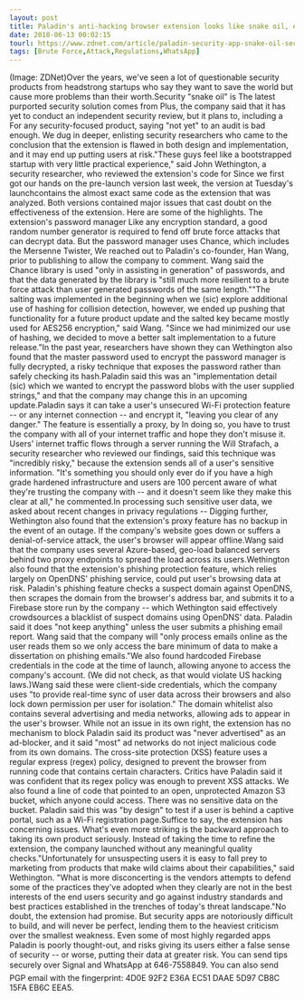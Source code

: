 ```yaml
---
layout: post
title: Paladin's anti-hacking browser extension looks like snake oil, experts say
date: 2018-06-13 00:02:15
tourl: https://www.zdnet.com/article/paladin-security-app-snake-oil-security-experts-say/
tags: [Brute Force,Attack,Regulations,WhatsApp]
---
```

(Image: ZDNet)Over the years, we've seen a lot of questionable security products from headstrong startups who say they want to save the world but cause more problems than their worth.Security "snake oil" is The latest purported security solution comes from Plus, the company said that it has yet to conduct an independent security review, but it plans to, including a For any security-focused product, saying "not yet" to an audit is bad enough. We dug in deeper, enlisting security researchers who came to the conclusion that the extension is flawed in both design and implementation, and it may end up putting users at risk."These guys feel like a bootstrapped startup with very little practical experience," said John Wethington, a security researcher, who reviewed the extension's code for Since we first got our hands on the pre-launch version last week, the version at Tuesday's launchcontains the almost exact same code as the extension that was analyzed. Both versions contained major issues that cast doubt on the effectiveness of the extension. Here are some of the highlights. The extension's password manager Like any encryption standard, a good random number generator is required to fend off brute force attacks that can decrypt data. But the password manager uses Chance, which includes the Mersenne Twister, We reached out to Paladin's co-founder, Han Wang, prior to publishing to allow the company to comment. Wang said the Chance library is used "only in assisting in generation" of passwords, and that the data generated by the library is "still much more resilient to a brute force attack than user generated passwords of the same length.""The salting was implemented in the beginning when we (sic) explore additional use of hashing for collision detection, however, we ended up pushing that functionality for a future product update and the salted key became mostly used for AES256 encryption," said Wang. "Since we had minimized our use of hashing, we decided to move a better salt implementation to a future release."In the past year, researchers have shown they can Wethington also found that the master password used to encrypt the password manager is fully decrypted, a risky technique that exposes the password rather than safely checking its hash.Paladin said this was an "implementation detail (sic) which we wanted to encrypt the password blobs with the user supplied strings," and that the company may change this in an upcoming update.Paladin says it can take a user's unsecured Wi-Fi protection feature -- or any internet connection -- and encrypt it, "leaving you clear of any danger." The feature is essentially a proxy, by In doing so, you have to trust the company with all of your internet traffic and hope they don't misuse it. Users' internet traffic flows through a server running the Will Strafach, a security researcher who reviewed our findings, said this technique was "incredibly risky," because the extension sends all of a user's sensitive information. "It's something you should only ever do if you have a high grade hardened infrastructure and users are 100 percent aware of what they're trusting the company with -- and it doesn't seem like they make this clear at all," he commented.In processing such sensitive user data, we asked about recent changes in privacy regulations -- Digging further, Wethington also found that the extension's proxy feature has no backup in the event of an outage. If the company's website goes down or suffers a denial-of-service attack, the user's browser will appear offline.Wang said that the company uses several Azure-based, geo-load balanced servers behind two proxy endpoints to spread the load across its users.Wethington also found that the extension's phishing protection feature, which relies largely on OpenDNS' phishing service, could put user's browsing data at risk. Paladin's phishing feature checks a suspect domain against OpenDNS, then scrapes the domain from the browser's address bar, and submits it to a Firebase store run by the company -- which Wethington said effectively crowdsources a blacklist of suspect domains using OpenDNS' data. Paladin said it does "not keep anything" unless the user submits a phishing email report. Wang said that the company will "only process emails online as the user reads them so we only access the bare minimum of data to make a dissertation on phishing emails."We also found hardcoded Firebase credentials in the code at the time of launch, allowing anyone to access the company's account. (We did not check, as that would violate US hacking laws.)Wang said these were client-side credentials, which the company uses "to provide real-time sync of user data across their browsers and also lock down permission per user for isolation." The domain whitelist also contains several advertising and media networks, allowing ads to appear in the user's browser. While not an issue in its own right, the extension has no mechanism to block Paladin said its product was "never advertised" as an ad-blocker, and it said "most" ad networks do not inject malicious code from its own domains. The cross-site protection (XSS) feature uses a regular express (regex) policy, designed to prevent the browser from running code that contains certain characters. Critics have Paladin said it was confident that its regex policy was enough to prevent XSS attacks. We also found a line of code that pointed to an open, unprotected Amazon S3 bucket, which anyone could access. There was no sensitive data on the bucket. Paladin said this was "by design" to test if a user is behind a captive portal, such as a Wi-Fi registration page.Suffice to say, the extension has concerning issues. What's even more striking is the backward approach to taking its own product seriously. Instead of taking the time to refine the extension, the company launched without any meaningful quality checks."Unfortunately for unsuspecting users it is easy to fall prey to marketing from products that make wild claims about their capabilities," said Wethington. "What is more disconcerting is the vendors attempts to defend some of the practices they've adopted when they clearly are not in the best interests of the end users security and go against industry standards and best practices established in the trenches of today's threat landscape."No doubt, the extension had promise. But security apps are notoriously difficult to build, and will never be perfect, lending them to the heaviest criticism over the smallest weakness. Even some of most highly regarded apps Paladin is poorly thought-out, and risks giving its users either a false sense of security -- or worse, putting their data at greater risk. You can send tips securely over Signal and WhatsApp at 646-7558849. You can also send PGP email with the fingerprint: 4D0E 92F2 E36A EC51 DAAE 5D97 CB8C 15FA EB6C EEA5.